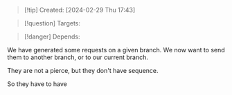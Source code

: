 
>[!tip] Created: [2024-02-29 Thu 17:43]

>[!question] Targets: 

>[!danger] Depends: 

We have generated some requests on a given branch.
We now want to send them to another branch, or to our current branch.

They are not a pierce, but they don't have sequence.

So they have to have 